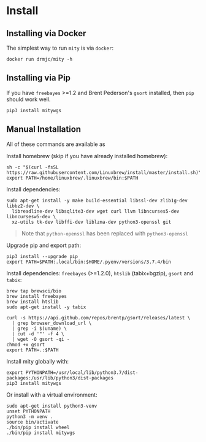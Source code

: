# Install

## Installing via Docker

The simplest way to run `mity` is via `docker`:

```
docker run drmjc/mity -h
```

## Installing via Pip

If you have `freebayes` >=1.2 and Brent Pederson's `gsort` installed, then `pip` should work well.

```
pip3 install mitywgs
```

## Manual Installation

All of these commands are available as 

Install homebrew (skip if you have already installed homebrew):
```
sh -c "$(curl -fsSL https://raw.githubusercontent.com/Linuxbrew/install/master/install.sh)"
export PATH=/home/linuxbrew/.linuxbrew/bin:$PATH
```

Install dependencies:
```
sudo apt-get install -y make build-essential libssl-dev zlib1g-dev libbz2-dev \
  libreadline-dev libsqlite3-dev wget curl llvm libncurses5-dev libncursesw5-dev \
  xz-utils tk-dev libffi-dev liblzma-dev python3-openssl git
```

> Note that `python-openssl` has been replaced with `python3-openssl`

Upgrade pip and export path:
```
pip3 install --upgrade pip
export PATH=$PATH:.local/bin:$HOME/.pyenv/versions/3.7.4/bin
```

Install dependencies: `freebayes` (>=1.2.0), `htslib` (tabix+bgzip), `gsort` and `tabix`:

```
brew tap brewsci/bio
brew install freebayes
brew install htslib
sudo apt-get install -y tabix

curl -s https://api.github.com/repos/brentp/gsort/releases/latest \
  | grep browser_download_url \
  | grep -i $(uname) \
  | cut -d '"' -f 4 \
  | wget -O gsort -qi -
chmod +x gsort
export PATH=.:$PATH
```

Install mity globally with:
```
export PYTHONPATH=/usr/local/lib/python3.7/dist-packages:/usr/lib/python3/dist-packages
pip3 install mitywgs
```

Or install with a virtual environment:
```
sudo apt-get install python3-venv
unset PYTHONPATH
python3 -m venv .
source bin/activate
./bin/pip install wheel
./bin/pip install mitywgs
```

